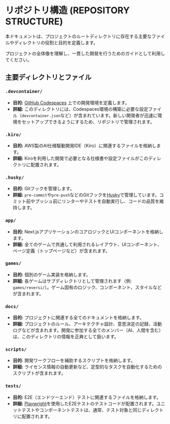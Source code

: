 # リポジトリ構造 (REPOSITORY STRUCTURE)

本ドキュメントは、プロジェクトのルートディレクトリに存在する主要なファイルやディレクトリの役割と目的を定義します。

プロジェクトの全体像を理解し、一貫した開発を行うためのガイドとして利用してください。

## 主要ディレクトリとファイル

### `.devcontainer/`
- **目的:** [GitHub Codespaces](https://github.co.jp/features/codespaces) 上での開発環境を定義します。
- **詳細:** このディレクトリには、Codespaces環境の構築に必要な設定ファイル（`devcontainer.json`など）が含まれています。新しい開発者が迅速に環境をセットアップできるようにするため、リポジトリで管理されます。

### `.kiro/`
- **目的:** AWS製のAI仕様駆動開発IDE（Kiro）に関連するファイルを格納します。
- **詳細:** Kiroを利用した開発で必要となる仕様書や設定ファイルがこのディレクトリに配置されます。

### `.husky/`
- **目的:** Gitフックを管理します。
- **詳細:** `pre-commit`や`pre-push`などのGitフックを[Husky](https://typicode.github.io/husky/)で管理しています。コミット前やプッシュ前にリンターやテストを自動実行し、コードの品質を維持します。

### `app/`
- **目的:** Next.jsアプリケーションのコアロジックとUIコンポーネントを格納します。
- **詳細:** 全てのゲームで共通して利用されるレイアウト、UIコンポーネント、ページ定義（トップページなど）が含まれます。

### `games/`
- **目的:** 個別のゲーム実装を格納します。
- **詳細:** 各ゲームはサブディレクトリとして管理されます（例: `games/reversi/`）。ゲーム固有のロジック、コンポーネント、スタイルなどが含まれます。

### `docs/`
- **目的:** プロジェクトに関連する全てのドキュメントを格納します。
- **詳細:** プロジェクトのルール、アーキテクチャ設計、意思決定の記録、活動ログなどが含まれます。開発に参加する全てのメンバー（AI、人間を含む）は、このディレクトリの情報を正典として扱います。

### `scripts/`
- **目的:** 開発ワークフローを補助するスクリプトを格納します。
- **詳細:** ライセンス情報の自動更新など、定型的なタスクを自動化するためのスクリプトが含まれます。

### `tests/`
- **目的:** E2E（エンドツーエンド）テストに関連するファイルを格納します。
- **詳細:** [Playwright](https://playwright.dev/)を使用したE2Eテストのテストコードが配置されます。ユニットテストやコンポーネントテストは、通常、テスト対象と同じディレクトリに配置されます。
